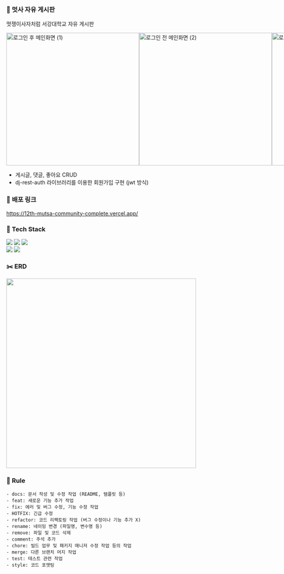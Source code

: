 ### 🦁 멋사 자유 게시판
멋쟁이사자처럼 서강대학교 자유 게시판
<div style="display: flex; flex-direction: row;">
  <img src="https://github.com/13155a1/likelion_board/assets/128376848/5ebf6908-65e5-406d-a624-8fff8b20bb2c" alt="로그인 후 메인화면 (1)" style="height: 350px;"/>
  <img src="https://github.com/13155a1/likelion_board/assets/128376848/1a6b4008-04b9-4091-bcfa-9585d31d4585" alt="로그인 전 메인화면 (2)" style="height: 350px;"/>
  <img src="https://github.com/13155a1/likelion_board/assets/128376848/9bad9da7-3e33-4f87-b7a4-b6c1be244e6b" alt="로그인 전 메인화면 (3)" style="height: 350px;"/>
  <img src="https://github.com/13155a1/likelion_board/assets/128376848/c93abce5-da3e-4328-af95-7bdb6009d12d" alt="글쓰기 (1)" style="height: 350px;"/>
</div>

- 게시글, 댓글, 좋아요 CRUD
- dj-rest-auth 라이브러리를 이용한 회원가입 구현 (jwt 방식)

### 🔗 배포 링크
https://12th-mutsa-community-complete.vercel.app/

### 🔨 Tech Stack
<div>
  <img src="https://img.shields.io/badge/Django-092E20?style=for-the-badge&logo=django&logoColor=white">
  <img src="https://img.shields.io/badge/python-3776AB?style=for-the-badge&logo=python&logoColor=white">
  <img src="https://img.shields.io/badge/linux-FCC624?style=for-the-badge&logo=linux&logoColor=black">
</div>
<div>
  <img src="https://img.shields.io/badge/Amazon_AWS-232F3E?style=for-the-badge&logo=amazon-aws&logoColor=white">
  <img src="https://img.shields.io/badge/SQLite-07405E?style=for-the-badge&logo=sqlite&logoColor=white">
</div>

### ✂️ ERD
<img src="https://github.com/13155a1/likelion_board/assets/128376848/64aa4717-8519-4245-a18a-061ea20b37c0" style="width: 500px;"/>

### 🎄 Rule
``` 
- docs: 문서 작성 및 수정 작업 (README, 템플릿 등)
- feat: 새로운 기능 추가 작업
- fix: 에러 및 버그 수정, 기능 수정 작업
- HOTFIX: 긴급 수정
- refactor: 코드 리팩토링 작업 (버그 수정이나 기능 추가 X)
- rename: 네이밍 변경 (파일명, 변수명 등)
- remove: 파일 및 코드 삭제
- comment: 주석 추가
- chore: 빌드 업무 및 패키지 매니저 수정 작업 등의 작업
- merge: 다른 브랜치 머지 작업
- test: 테스트 관련 작업
- style: 코드 포맷팅
```
